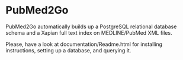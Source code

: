 PubMed2Go
=========

PubMed2Go automatically builds up a PostgreSQL relational database schema and a Xapian full text index on MEDLINE/PubMed XML files.

Please, have a look at documentation/Readme.html for installing instructions, setting up a database, and querying it.

